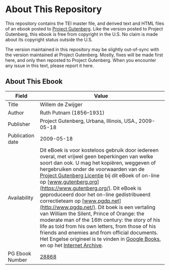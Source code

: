 # About This Repository

This repository contains the TEI master file, and derived text and HTML files of an ebook posted to [Project Gutenberg](https://www.gutenberg.org/). Like the version posted to Project Gutenberg, this ebook is free from copyright in the U.S. No claim is made about its copyright status outside the U.S.

The version maintained in this repository may be slightly out-of-sync with the version maintained at Project Gutenberg. Mostly, fixes will be made first here, and only then reposted to Project Gutenberg. When you encounter any issue in this text, please report it here.

## About This Ebook

| Field | Value |
| ----- | ----- |
| Title | Willem de Zwijger |
| Author | Ruth Putnam (1856–1931) |
| Publisher | Project Gutenberg, Urbana, Illinois, USA., 2009-05-18 |
| Publication date | 2009-05-18 |
| Availability | Dit eBoek is voor kosteloos gebruik door iedereen overal, met vrijwel geen beperkingen van welke soort dan ook. U mag het kopiëren, weggeven of hergebruiken onder de voorwaarden van de [Project Gutenberg Licentie](https://www.gutenberg.org/license) bij dit eBoek of on-line op [www.gutenberg.org](https://www.gutenberg.org/). Dit eBoek is geproduceerd door het on-line gedistribueerd correctieteam op [www.pgdp.net](http://www.pgdp.net/). Dit boek is een vertaling van William the Silent, Prince of Orange: the moderate man of the 16th century: the story of his life as told from his own letters, from those of his friends and enemies and from official documents. Het Engelse origineel is te vinden in [Google Books](http://books.google.com/books?id=HfRIEYmanr8C), en op het [Internet Archive](http://www.archive.org/details/williamsilentpr00putngoog). |
| PG Ebook Number | [28868](https://www.gutenberg.org/ebooks/28868) |

